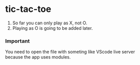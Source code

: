 # tic-tac-toe
1. So far you can only play as X, not O. <br>
2. Playing as O is going to be added later.

### Important
You need to open the file with someting like VScode live server <br>
because the app uses modules.
